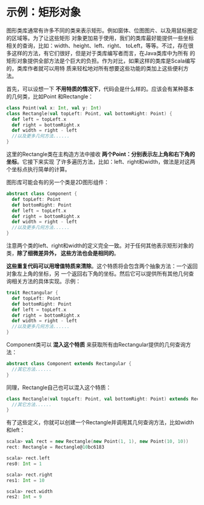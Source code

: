 示例：矩形对象
================================================================================
图形类库通常有许多不同的类来表示矩形。例如窗体、位图图片、以及用鼠标圈定的区域等。为了让这些矩形
对象更加易于使用，我们的类库最好能提供一些坐标相关的查询，比如：width、height、left、right、
toLeft，等等。不过，存在很多这样的方法，有它们很好，但是对于类库编写者而言，在Java类库中为所有
的矩形对象提供全部方法是个巨大的负担。作为对比，如果这样的类库是Scala编写的，类库作者就可以用特
质来轻松地对所有想要这些功能的类加上这些便利方法。

首先，可以设想一下 **不用特质的情况下**，代码会是什么样的。应该会有某种基本的几何类，比如Point
和Rectangle：
```scala
class Point(val x: Int, val y: Int)
class Rectangle(val topLeft: Point, val bottomRight: Point) {
  def left = topLeft.x
  def right = bottomRight.x
  def width = right - left
  //以及更多几何方法......
}
```
这里的Rectangle类在主构造方法中接收 **两个Point：分别表示左上角和右下角的坐标**。它接下来实现
了许多遍历方法，比如：left、right和width，做法是对这两个坐标点执行简单的计算。

图形库可能会有的另一个类是2D图形组件：
```scala
abstract class Component {
  def topLeft: Point
  def bottomRight: Point
  def left = topLeft.x
  def right = bottomRight.x
  def width = right - left
  //以及更多几何方法...... 
}
```
注意两个类的left、right和width的定义完全一致。对于任何其他表示矩形对象的类，**除了细微差异外，
这些方法也会是相同的**。

**这些重复代码可以用增值特质来清除**。这个特质将会包含两个抽象方法：一个返回对象左上角的坐标，另
一个返回右下角的坐标。然后它可以提供所有其他几何查询相关方法的具体实现。示例：
```scala
trait Rectangular {
  def topLeft: Point
  def bottomRight: Point
  def left = topLeft.x
  def right = bottomRight.x
  def width = right - left
  //以及更多几何方法......
}
```
Component类可以 **混入这个特质** 来获取所有由Rectangular提供的几何查询方法：
```scala
abstract class Component extends Rectangular {
  //其它方法......
}
```
同理，Rectangle自己也可以混入这个特质：
```scala
class Rectangle(val topLeft: Point, val bottomRight: Point) extends Rectangular {
  //其它方法......
}
```
有了这些定义，你就可以创建一个Rectangle并调用其几何查询方法，比如width和left：
```scala
scala> val rect = new Rectangle(new Point(1, 1), new Point(10, 10))
rect: Rectangle = Rectangle@10bc6183

scala> rect.left
res0: Int = 1

scala> rect.right
res1: Int = 10

scala> rect.width
res2: Int = 9
```








